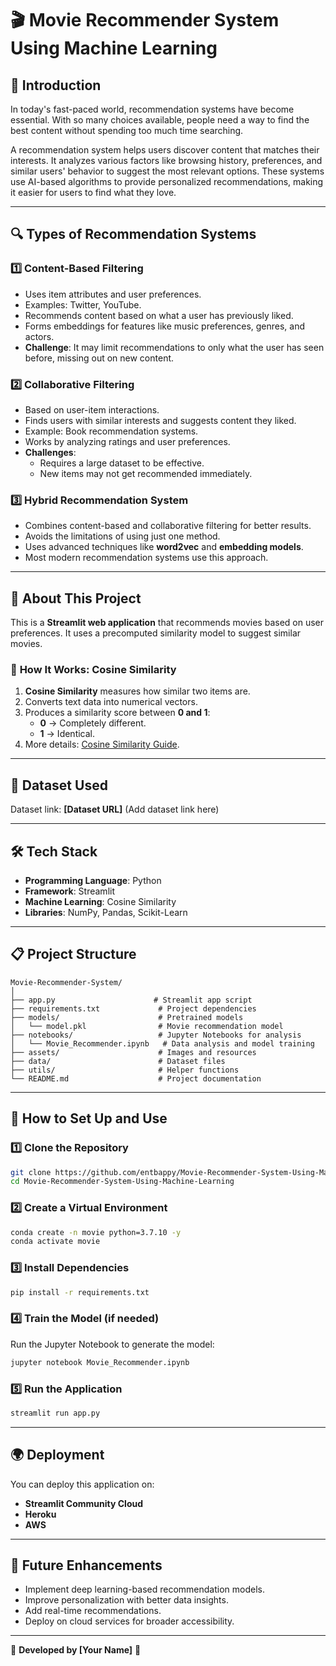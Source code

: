 # 🎬 Movie Recommender System Using Machine Learning

## 📌 Introduction

In today's fast-paced world, recommendation systems have become essential. With so many choices available, people need a way to find the best content without spending too much time searching. 

A recommendation system helps users discover content that matches their interests. It analyzes various factors like browsing history, preferences, and similar users' behavior to suggest the most relevant options. These systems use AI-based algorithms to provide personalized recommendations, making it easier for users to find what they love.

---
## 🔍 Types of Recommendation Systems

### 1️⃣ Content-Based Filtering
- Uses item attributes and user preferences.
- Examples: Twitter, YouTube.
- Recommends content based on what a user has previously liked.
- Forms embeddings for features like music preferences, genres, and actors.
- **Challenge**: It may limit recommendations to only what the user has seen before, missing out on new content.

### 2️⃣ Collaborative Filtering
- Based on user-item interactions.
- Finds users with similar interests and suggests content they liked.
- Example: Book recommendation systems.
- Works by analyzing ratings and user preferences.
- **Challenges**:
  - Requires a large dataset to be effective.
  - New items may not get recommended immediately.

### 3️⃣ Hybrid Recommendation System
- Combines content-based and collaborative filtering for better results.
- Avoids the limitations of using just one method.
- Uses advanced techniques like **word2vec** and **embedding models**.
- Most modern recommendation systems use this approach.

---
## 📌 About This Project

This is a **Streamlit web application** that recommends movies based on user preferences. It uses a precomputed similarity model to suggest similar movies.

### 🔹 **How It Works: Cosine Similarity**

1. **Cosine Similarity** measures how similar two items are.
2. Converts text data into numerical vectors.
3. Produces a similarity score between **0 and 1**:
   - **0** → Completely different.
   - **1** → Identical.
4. More details: [Cosine Similarity Guide](https://www.learndatasci.com/glossary/cosine-similarity/).

---
## 📂 Dataset Used

Dataset link: **[Dataset URL]** (Add dataset link here)

---
## 🛠️ Tech Stack

- **Programming Language**: Python
- **Framework**: Streamlit
- **Machine Learning**: Cosine Similarity
- **Libraries**: NumPy, Pandas, Scikit-Learn

---
## 📋 Project Structure

```
Movie-Recommender-System/
│
├── app.py                      # Streamlit app script
├── requirements.txt             # Project dependencies
├── models/                      # Pretrained models
│   └── model.pkl                # Movie recommendation model
├── notebooks/                   # Jupyter Notebooks for analysis
│   └── Movie_Recommender.ipynb   # Data analysis and model training
├── assets/                      # Images and resources
├── data/                        # Dataset files
├── utils/                       # Helper functions
└── README.md                    # Project documentation
```

---
## 🚀 How to Set Up and Use

### 1️⃣ Clone the Repository
```bash
git clone https://github.com/entbappy/Movie-Recommender-System-Using-Machine-Learning.git
cd Movie-Recommender-System-Using-Machine-Learning
```

### 2️⃣ Create a Virtual Environment
```bash
conda create -n movie python=3.7.10 -y
conda activate movie
```

### 3️⃣ Install Dependencies
```bash
pip install -r requirements.txt
```

### 4️⃣ Train the Model (if needed)
Run the Jupyter Notebook to generate the model:
```bash
jupyter notebook Movie_Recommender.ipynb
```

### 5️⃣ Run the Application
```bash
streamlit run app.py
```

---
## 🌍 Deployment

You can deploy this application on:
- **Streamlit Community Cloud**
- **Heroku**
- **AWS**

---
## 🎯 Future Enhancements

- Implement deep learning-based recommendation models.
- Improve personalization with better data insights.
- Add real-time recommendations.
- Deploy on cloud services for broader accessibility.

---
📌 **Developed by [Your Name]** 🚀

